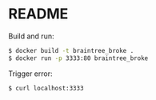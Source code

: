 # README

Build and run:

```bash
$ docker build -t braintree_broke .
$ docker run -p 3333:80 braintree_broke
```

Trigger error:

```bash
$ curl localhost:3333
```
